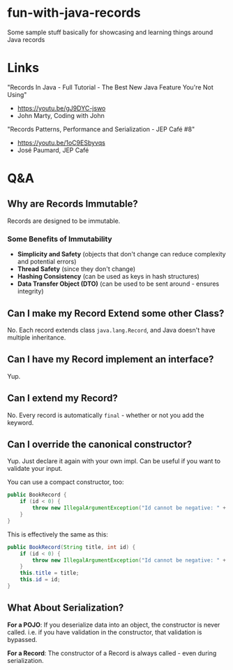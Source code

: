 # fun-with-java-records
Some sample stuff basically for showcasing and learning things around Java records

# Links
"Records In Java - Full Tutorial - The Best New Java Feature You're Not Using"
* https://youtu.be/gJ9DYC-jswo
* John Marty, Coding with John

"Records Patterns, Performance and Serialization - JEP Café #8"
* https://youtu.be/1oC9ESbyvqs
* José Paumard, JEP Café

# Q&A
## Why are Records Immutable?
Records are designed to be immutable.

### Some Benefits of Immutability
- **Simplicity and Safety** (objects that don't change can reduce complexity and potential errors)
- **Thread Safety** (since they don't change)
- **Hashing Consistency** (can be used as keys in hash structures)
- **Data Transfer Object (DTO)** (can be used to be sent around - ensures integrity)

## Can I make my Record Extend some other Class?
No. Each record extends class `java.lang.Record`, and Java doesn't have multiple inheritance.

## Can I have my Record implement an interface?
Yup.

## Can I extend my Record?
No. Every record is automatically `final` - whether or not you add the keyword.

## Can I override the canonical constructor?
Yup. Just declare it again with your own impl. Can be useful if you want to validate your input.

You can use a compact constructor, too:
```java
public BookRecord {
    if (id < 0) {
        throw new IllegalArgumentException("Id cannot be negative: " + id);
    }
}
```

This is effectively the same as this:
```java
public BookRecord(String title, int id) {
    if (id < 0) {
        throw new IllegalArgumentException("Id cannot be negative: " + id);
    }
    this.title = title;
    this.id = id;
}
```

## What About Serialization?
**For a POJO**: If you deserialize data into an object, the constructor is never called. i.e. if you have validation in the constructor, that validation is bypassed.

**For a Record**: The constructor of a Record is always called - even during serialization.








